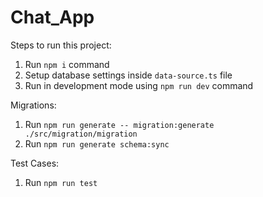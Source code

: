 # Chat_App

Steps to run this project:

1. Run `npm i` command
2. Setup database settings inside `data-source.ts` file
3. Run in development mode using `npm run dev` command

Migrations:

1. Run `npm run generate -- migration:generate ./src/migration/migration`
2. Run `npm run generate schema:sync`

Test Cases:

1. Run `npm run test`
